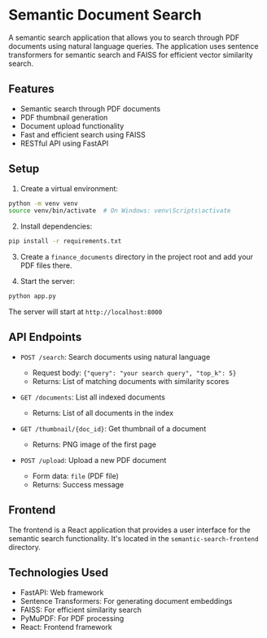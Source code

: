 # Semantic Document Search

A semantic search application that allows you to search through PDF documents using natural language queries. The application uses sentence transformers for semantic search and FAISS for efficient vector similarity search.

## Features

- Semantic search through PDF documents
- PDF thumbnail generation
- Document upload functionality
- Fast and efficient search using FAISS
- RESTful API using FastAPI

## Setup

1. Create a virtual environment:
```bash
python -m venv venv
source venv/bin/activate  # On Windows: venv\Scripts\activate
```

2. Install dependencies:
```bash
pip install -r requirements.txt
```

3. Create a `finance_documents` directory in the project root and add your PDF files there.

4. Start the server:
```bash
python app.py
```

The server will start at `http://localhost:8000`

## API Endpoints

- `POST /search`: Search documents using natural language
  - Request body: `{"query": "your search query", "top_k": 5}`
  - Returns: List of matching documents with similarity scores

- `GET /documents`: List all indexed documents
  - Returns: List of all documents in the index

- `GET /thumbnail/{doc_id}`: Get thumbnail of a document
  - Returns: PNG image of the first page

- `POST /upload`: Upload a new PDF document
  - Form data: `file` (PDF file)
  - Returns: Success message

## Frontend

The frontend is a React application that provides a user interface for the semantic search functionality. It's located in the `semantic-search-frontend` directory.

## Technologies Used

- FastAPI: Web framework
- Sentence Transformers: For generating document embeddings
- FAISS: For efficient similarity search
- PyMuPDF: For PDF processing
- React: Frontend framework
